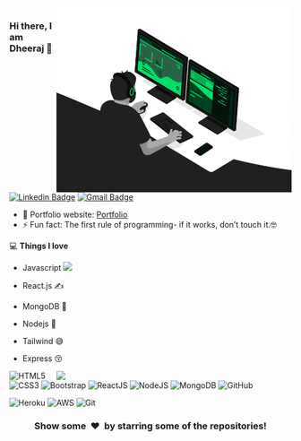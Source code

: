 <img align="right" src="developer.gif" alt="Coder GIF" width="420" height="330">



### Hi there, I am Dheeraj 👋
[![Linkedin Badge](https://img.shields.io/badge/-Dheerajmehta-blue?style=flat-square&logo=Linkedin&logoColor=white&link=https://www.linkedin.com/in/dheeraj-mehta-a8b15816b/)](https://www.linkedin.com/in/dheeraj-mehta-a8b15816b/)
[![Gmail Badge](https://img.shields.io/badge/-mehtadk0@gmail.com-c14438?style=flat-square&logo=Gmail&logoColor=white&link=mailto:mehtadk0@gmail.com)](mailto:mehtadk0@gmail.com) 

- 🎯 Portfolio website: [Portfolio](https://rajaprerak.github.io/)
- ⚡ Fun fact: The first rule of programming- if it works, don’t touch it.🤓

💻 **Things I love**
- Javascript <img src="https://media.giphy.com/media/WUlplcMpOCEmTGBtBW/giphy.gif" width="30"> 
- React.js ✍️
- MongoDB 🧐
- Nodejs 😬
- Tailwind 😅
- Express 😚

    <a href="https://github.com/anuraghazra/github-readme-stats" title="Go to Source">
      <img align="right" width=420 height="auto" src="https://github-readme-stats.vercel.app/api?username=pabloescobar4&show_icons=true&theme=dark&border_color=61dafb&hide_border=true&include_all_commits=true" />
    </a>

![HTML5](https://img.shields.io/badge/-HTML5-000000?style=flat&logo=HTML5)
![CSS3](https://img.shields.io/badge/-CSS3-000000?style=flat&logo=CSS3)
![Bootstrap](https://img.shields.io/badge/-Bootstrap-000000?style=flat&logo=bootstrap)
![ReactJS](https://img.shields.io/badge/React-20232A?style=for-the-badge&logo=react&logoColor=61DAFB)
![NodeJS](https://img.shields.io/badge/Node.js-339933?style=for-the-badge&logo=nodedotjs&logoColor=white)
![MongoDB](https://img.shields.io/badge/MongoDB-4EA94B?style=for-the-badge&logo=mongodb&logoColor=white)
![GitHub](https://img.shields.io/badge/-GitHub-000000?style=flat&logo=github&logoColor=FFFFFF)

![Heroku](https://img.shields.io/badge/-Heroku-000000?style=flat&logo=heroku)
![AWS](https://img.shields.io/badge/AWS-000000?style=flat-square&logo=amazon-aws)
![Git](https://img.shields.io/badge/-Git-000000?style=flat&logo=git&logoColor=F05032)

<div align="center">
    <h3 align="center">Show some &nbsp;❤️&nbsp; by starring some of the repositories!</h3>
</div>
